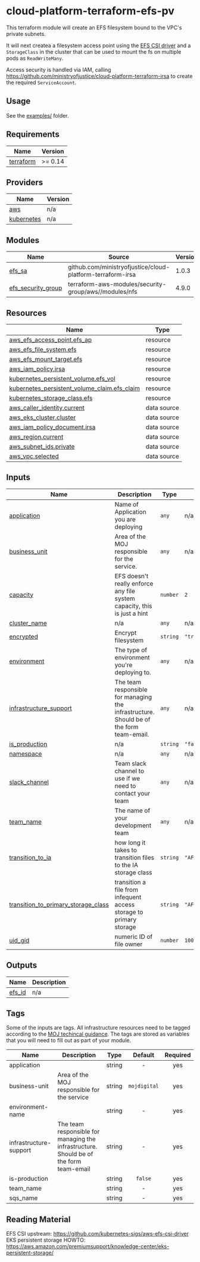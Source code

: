 # cloud-platform-terraform-efs-pv

This terraform module will create an EFS filesystem bound to the VPC's private subnets.

It will next createa a filesystem access point using the [EFS CSI driver](https://github.com/ministryofjustice/cloud-platform-terraform-efs-csi) and a `StorageClass` in the cluster that can be used to mount the fs on multiple pods as `ReadWriteMany`.

Access security is handled via IAM, calling https://github.com/ministryofjustice/cloud-platform-terraform-irsa to create the required `ServiceAccount`.

## Usage

See the [examples/](examples/) folder.

<!--- BEGIN_TF_DOCS --->
## Requirements

| Name | Version |
|------|---------|
| <a name="requirement_terraform"></a> [terraform](#requirement\_terraform) | >= 0.14 |

## Providers

| Name | Version |
|------|---------|
| <a name="provider_aws"></a> [aws](#provider\_aws) | n/a |
| <a name="provider_kubernetes"></a> [kubernetes](#provider\_kubernetes) | n/a |

## Modules

| Name | Source | Version |
|------|--------|---------|
| <a name="module_efs_sa"></a> [efs\_sa](#module\_efs\_sa) | github.com/ministryofjustice/cloud-platform-terraform-irsa | 1.0.3 |
| <a name="module_efs_security_group"></a> [efs\_security\_group](#module\_efs\_security\_group) | terraform-aws-modules/security-group/aws//modules/nfs | 4.9.0 |

## Resources

| Name | Type |
|------|------|
| [aws_efs_access_point.efs_ap](https://registry.terraform.io/providers/hashicorp/aws/latest/docs/resources/efs_access_point) | resource |
| [aws_efs_file_system.efs](https://registry.terraform.io/providers/hashicorp/aws/latest/docs/resources/efs_file_system) | resource |
| [aws_efs_mount_target.efs](https://registry.terraform.io/providers/hashicorp/aws/latest/docs/resources/efs_mount_target) | resource |
| [aws_iam_policy.irsa](https://registry.terraform.io/providers/hashicorp/aws/latest/docs/resources/iam_policy) | resource |
| [kubernetes_persistent_volume.efs_vol](https://registry.terraform.io/providers/hashicorp/kubernetes/latest/docs/resources/persistent_volume) | resource |
| [kubernetes_persistent_volume_claim.efs_claim](https://registry.terraform.io/providers/hashicorp/kubernetes/latest/docs/resources/persistent_volume_claim) | resource |
| [kubernetes_storage_class.efs](https://registry.terraform.io/providers/hashicorp/kubernetes/latest/docs/resources/storage_class) | resource |
| [aws_caller_identity.current](https://registry.terraform.io/providers/hashicorp/aws/latest/docs/data-sources/caller_identity) | data source |
| [aws_eks_cluster.cluster](https://registry.terraform.io/providers/hashicorp/aws/latest/docs/data-sources/eks_cluster) | data source |
| [aws_iam_policy_document.irsa](https://registry.terraform.io/providers/hashicorp/aws/latest/docs/data-sources/iam_policy_document) | data source |
| [aws_region.current](https://registry.terraform.io/providers/hashicorp/aws/latest/docs/data-sources/region) | data source |
| [aws_subnet_ids.private](https://registry.terraform.io/providers/hashicorp/aws/latest/docs/data-sources/subnet_ids) | data source |
| [aws_vpc.selected](https://registry.terraform.io/providers/hashicorp/aws/latest/docs/data-sources/vpc) | data source |

## Inputs

| Name | Description | Type | Default | Required |
|------|-------------|------|---------|:--------:|
| <a name="input_application"></a> [application](#input\_application) | Name of Application you are deploying | `any` | n/a | yes |
| <a name="input_business_unit"></a> [business\_unit](#input\_business\_unit) | Area of the MOJ responsible for the service. | `any` | n/a | yes |
| <a name="input_capacity"></a> [capacity](#input\_capacity) | EFS doesn't really enforce any file system capacity, this is just a hint | `number` | `2` | no |
| <a name="input_cluster_name"></a> [cluster\_name](#input\_cluster\_name) | n/a | `any` | n/a | yes |
| <a name="input_encrypted"></a> [encrypted](#input\_encrypted) | Encrypt filesystem | `string` | `"true"` | no |
| <a name="input_environment"></a> [environment](#input\_environment) | The type of environment you're deploying to. | `any` | n/a | yes |
| <a name="input_infrastructure_support"></a> [infrastructure\_support](#input\_infrastructure\_support) | The team responsible for managing the infrastructure. Should be of the form team-email. | `any` | n/a | yes |
| <a name="input_is_production"></a> [is\_production](#input\_is\_production) | n/a | `string` | `"false"` | no |
| <a name="input_namespace"></a> [namespace](#input\_namespace) | n/a | `any` | n/a | yes |
| <a name="input_slack_channel"></a> [slack\_channel](#input\_slack\_channel) | Team slack channel to use if we need to contact your team | `any` | n/a | yes |
| <a name="input_team_name"></a> [team\_name](#input\_team\_name) | The name of your development team | `any` | n/a | yes |
| <a name="input_transition_to_ia"></a> [transition\_to\_ia](#input\_transition\_to\_ia) | how long it takes to transition files to the IA storage class | `string` | `"AFTER_30_DAYS"` | no |
| <a name="input_transition_to_primary_storage_class"></a> [transition\_to\_primary\_storage\_class](#input\_transition\_to\_primary\_storage\_class) | transition a file from infequent access storage to primary storage | `string` | `"AFTER_1_ACCESS"` | no |
| <a name="input_uid_gid"></a> [uid\_gid](#input\_uid\_gid) | numeric ID of file owner | `number` | `1000` | no |

## Outputs

| Name | Description |
|------|-------------|
| <a name="output_efs_id"></a> [efs\_id](#output\_efs\_id) | n/a |

<!--- END_TF_DOCS --->

## Tags

Some of the inputs are tags. All infrastructure resources need to be tagged according to the [MOJ techincal guidance](https://ministryofjustice.github.io/technical-guidance/standards/documenting-infrastructure-owners/#documenting-owners-of-infrastructure). The tags are stored as variables that you will need to fill out as part of your module.

| Name | Description | Type | Default | Required |
|------|-------------|:----:|:-----:|:-----:|
| application |  | string | - | yes |
| business-unit | Area of the MOJ responsible for the service | string | `mojdigital` | yes |
| environment-name |  | string | - | yes |
| infrastructure-support | The team responsible for managing the infrastructure. Should be of the form team-email | string | - | yes |
| is-production |  | string | `false` | yes |
| team_name |  | string | - | yes |
| sqs_name |  | string | - | yes |

## Reading Material

EFS CSI upstream: https://github.com/kubernetes-sigs/aws-efs-csi-driver
EKS persistent storage HOWTO: https://aws.amazon.com/premiumsupport/knowledge-center/eks-persistent-storage/
